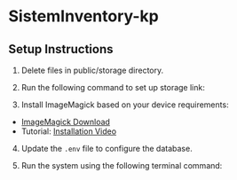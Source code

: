 # SistemInventory-kp

## Setup Instructions

1. Delete files in public/storage directory.

2. Run the following command to set up storage link:

3. Install ImageMagick based on your device requirements:

- [ImageMagick Download](https://www.imagemagick.org/script/download.php)
- Tutorial: [Installation Video](https://www.youtube.com/watch?v=qZ9_rq6c9uY)

4. Update the `.env` file to configure the database.

5. Run the system using the following terminal command:
